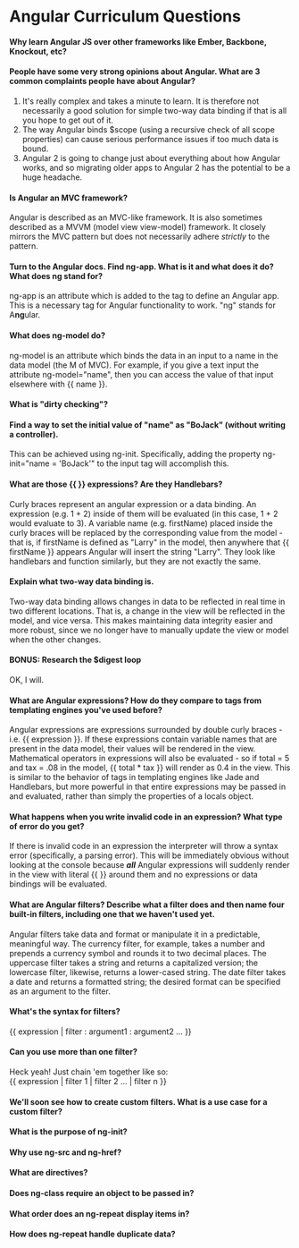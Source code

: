 # Angular Curriculum Questions

#### Why learn Angular JS over other frameworks like Ember, Backbone, Knockout, etc?



#### People have some very strong opinions about Angular. What are 3 common complaints people have about Angular?

1. It's really complex and takes a minute to learn.  It is therefore not necessarily a good solution for simple two-way data binding if that is all you hope to get out of it.
2. The way Angular binds $scope (using a recursive check of all scope properties) can cause serious performance issues if too much data is bound.
3. Angular 2 is going to change just about everything about how Angular works, and so migrating older apps to Angular 2 has the potential to be a huge headache.

#### Is Angular an MVC framework?

Angular is described as an MVC-like framework.  It is also sometimes described as a MVVM (model view view-model) framework.  It closely mirrors the MVC pattern but does not necessarily adhere *strictly* to the pattern.

#### Turn to the Angular docs. Find ng-app. What is it and what does it do? What does ng stand for?

ng-app is an attribute which is added to the <html> tag to define an Angular app.  This is a necessary tag for Angular functionality to work.  "ng" stands for A**ng**ular.

#### What does ng-model do?

ng-model is an attribute which binds the data in an input to a name in the data model (the M of MVC).  For example, if you give a text input the attribute ng-model="name", then you can access the value of that input elsewhere with {{ name }}.

#### What is "dirty checking"?



#### Find a way to set the initial value of "name" as "BoJack" (without writing a controller).

This can be achieved using ng-init.  Specifically, adding the property ng-init="name = 'BoJack'" to the input tag will accomplish this.

#### What are those {{ }} expressions? Are they Handlebars?
Curly braces represent an angular expression or a data binding.
An expression (e.g. 1 + 2) inside of them will be evaluated (in this case, 1 + 2 would evaluate to 3).  A variable name (e.g. firstName) placed inside the curly braces will be replaced by the corresponding value from the model - that is, if firstName is defined as "Larry" in the model, then anywhere that {{ firstName }} appears Angular will insert the string "Larry".  They look like handlebars and function similarly, but they are not exactly the same.  

#### Explain what two-way data binding is.

Two-way data binding allows changes in data to be reflected in real time in two different locations.  That is, a change in the view will be reflected in the model, and vice versa.  This makes maintaining data integrity easier and more robust, since we no longer have to manually update the view or model when the other changes.

#### BONUS: Research the $digest loop

OK, I will.

#### What are Angular expressions? How do they compare to tags from templating engines you've used before?

Angular expressions are expressions surrounded by double curly braces - i.e. {{ expression }}.  If these expressions contain variable names that are present in the data model, their values will be rendered in the view.  Mathematical operators in expressions will also be evaluated - so if total = 5 and tax = .08 in the model, {{ total * tax }} will render as 0.4 in the view.  This is similar to the behavior of tags in templating engines like Jade and Handlebars, but more powerful in that entire expressions may be passed in and evaluated, rather than simply the properties of a locals object.

#### What happens when you write invalid code in an expression? What type of error do you get?

If there is invalid code in an expression the interpreter will throw a syntax error (specifically, a parsing error).  This will be immediately obvious without looking at the console because ***all*** Angular expressions will suddenly render in the view with literal {{ }} around them and no expressions or data bindings will be evaluated.  

#### What are Angular filters? Describe what a filter does and then name four built-in filters, including one that we haven't used yet.

Angular filters take data and format or manipulate it in a predictable, meaningful way.  The currency filter, for example, takes a number and prepends a currency symbol and rounds it to two decimal places.  The uppercase filter takes a string and returns a capitalized version; the lowercase filter, likewise, returns a lower-cased string.  The date filter takes a date and returns a formatted string; the desired format can be specified as an argument to the filter.

#### What's the syntax for filters?

{{ expression | filter : argument1 : argument2 ... }}

#### Can you use more than one filter?

Heck yeah!  Just chain 'em together like so:  
{{ expression | filter 1 | filter 2 ... | filter n }}

#### We'll soon see how to create custom filters. What is a use case for a custom filter?



#### What is the purpose of ng-init?



#### Why use ng-src and ng-href?



#### What are directives?



#### Does ng-class require an object to be passed in?



#### What order does an ng-repeat display items in?



#### How does ng-repeat handle duplicate data?
